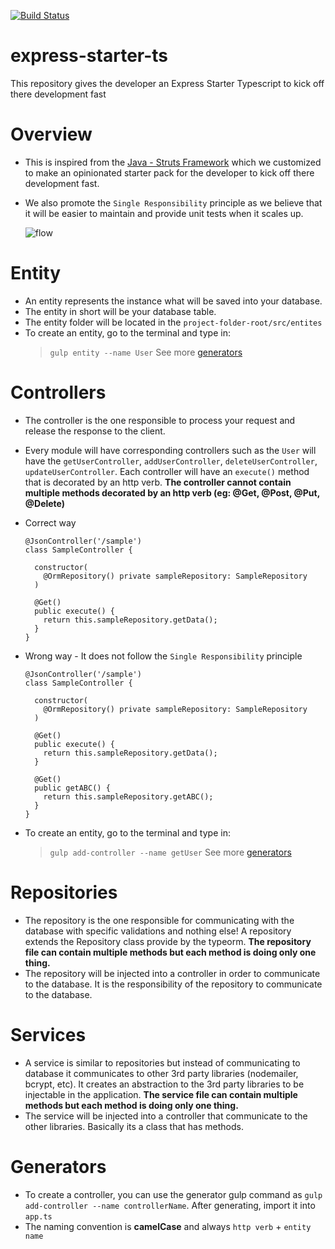 [![Build Status](https://travis-ci.org/jmaicaaan/express-starter-ts.svg?branch=master)](https://travis-ci.org/jmaicaaan/express-starter-ts)

# express-starter-ts
This repository gives the developer an Express Starter Typescript to kick off there development fast


# Overview
  - This is inspired from the [Java - Struts Framework](https://javabeat.net/introduction-to-struts-actions/) which we customized to make an opinionated starter pack for the developer to kick off there development fast.
  - We also promote the `Single Responsibility` principle as we believe that it will be easier to maintain and provide unit tests when it scales up.

    ![flow](https://jmaicaaan.github.io/express-starter-ts/images/flow.jpg)

# Entity
  - An entity represents the instance what will be saved into your database.
  - The entity in short will be your database table.
  - The entity folder will be located in the `project-folder-root/src/entites`
  - To create an entity, go to the terminal and type in:
    > `gulp entity --name User` See more [generators](#generators)

# Controllers
  - The controller is the one responsible to process your request and release the response to the client.
  - Every module will have corresponding controllers such as the `User` will have the `getUserController`, `addUserController`, `deleteUserController`, `updateUserController`. Each controller will have an `execute()` method that is decorated by an http verb. **The controller cannot contain multiple methods decorated by an http verb (eg: @Get, @Post, @Put, @Delete)**
  - Correct way

        @JsonController('/sample')
        class SampleController {

          constructor(
            @OrmRepository() private sampleRepository: SampleRepository
          )

          @Get()
          public execute() {
            return this.sampleRepository.getData();
          }
        }

  - Wrong way - It does not follow the `Single Responsibility` principle

        @JsonController('/sample')
        class SampleController {

          constructor(
            @OrmRepository() private sampleRepository: SampleRepository
          )

          @Get()
          public execute() {
            return this.sampleRepository.getData();
          }

          @Get()
          public getABC() {
            return this.sampleRepository.getABC();
          }
        }

  - To create an entity, go to the terminal and type in:
    > `gulp add-controller --name getUser` See more [generators](#generators)

# Repositories
  - The repository is the one responsible for communicating with the database with specific validations and nothing else! A repository extends the Repository class provide by the typeorm. **The repository file can contain multiple methods but each method is doing only one thing.**
  - The repository will be injected into a controller in order to communicate to the database. It is the responsibility of the repository to communicate to the database.

# Services
  - A service is similar to repositories but instead of communicating to database it communicates to other 3rd party libraries (nodemailer, bcrypt, etc). It creates an abstraction to the 3rd party libraries to be injectable in the application. **The service file can contain multiple methods but each method is doing only one thing.**
  - The service will be injected into a controller that communicate to the other libraries. Basically its a class that has methods.


# Generators
  - To create a controller, you can use the generator gulp command as `gulp add-controller --name controllerName`. After generating, import it into `app.ts`
  - The naming convention is **camelCase** and always `http verb` + `entity name`
